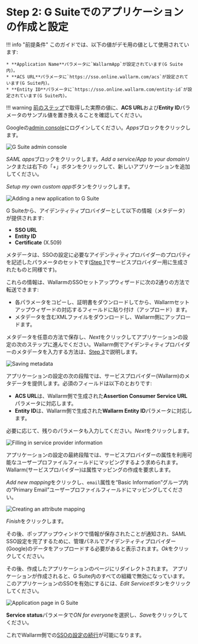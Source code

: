 #   Step 2: G Suiteでのアプリケーションの作成と設定

[img-gsuite-console]:       ../../../../images/admin-guides/configuration-guides/sso/gsuite/gsuite-console.png
[img-gsuite-add-app]:       ../../../../images/admin-guides/configuration-guides/sso/gsuite/gsuite-add-app.png
[img-fetch-metadata]:       ../../../../images/admin-guides/configuration-guides/sso/gsuite/gsuite-fetch-metadata.png
[img-fill-in-sp-data]:      ../../../../images/admin-guides/configuration-guides/sso/gsuite/gsuite-fill-in-sp-data.png
[img-app-page]:             ../../../../images/admin-guides/configuration-guides/sso/gsuite/gsuite-app-page.png
[img-create-attr-mapping]:  ../../../../images/admin-guides/configuration-guides/sso/gsuite/gsuite-attr-mapping.png

[doc-setup-sp]:             setup-sp.md
[doc-metadata-transfer]:    metadata-transfer.md

[link-gsuite-adm-console]:  https://admin.google.com

!!! info "前提条件"
    このガイドでは、以下の値がデモ用の値として使用されています:

    * **Application Name**パラメータに`WallarmApp`が設定されています(G Suite内)。
    * **ACS URL**パラメータに`https://sso.online.wallarm.com/acs`が設定されています(G Suite内)。
    * **Entity ID**パラメータに`https://sso.online.wallarm.com/entity-id`が設定されています(G Suite内)。

!!! warning
    [前のステップ][doc-setup-sp]で取得した実際の値に、**ACS URL**および**Entity ID**パラメータのサンプル値を置き換えることを確認してください。

Googleの[admin console][link-gsuite-adm-console]にログインしてください。*Apps*ブロックをクリックします。

![G Suite admin console][img-gsuite-console]

*SAML apps*ブロックをクリックします。*Add a service/App to your domain*リンクまたは右下の「+」ボタンをクリックして、新しいアプリケーションを追加してください。

*Setup my own custom app*ボタンをクリックします。

![Adding a new application to G Suite][img-gsuite-add-app]

G Suiteから、アイデンティティプロバイダーとして以下の情報（メタデータ）が提供されます:
*   **SSO URL**
*   **Entity ID**
*   **Certificate** (X.509)

メタデータは、SSOの設定に必要なアイデンティティプロバイダーのプロパティを記述したパラメータのセットです([Step 1][doc-setup-sp]でサービスプロバイダー用に生成されたものと同様です)。

これらの情報は、WallarmのSSOセットアップウィザードに次の2通りの方法で転送できます:
*   各パラメータをコピーし、証明書をダウンロードしてから、Wallarmセットアップウィザードの対応するフィールドに貼り付け（アップロード）ます。
*   メタデータを含むXMLファイルをダウンロードし、Wallarm側にアップロードます。

メタデータを任意の方法で保存し、*Next*をクリックしてアプリケーションの設定の次のステップに進んでください。Wallarm側でアイデンティティプロバイダーのメタデータを入力する方法は、[Step 3][doc-metadata-transfer]で説明します。

![Saving metadata][img-fetch-metadata]

アプリケーションの設定の次の段階では、サービスプロバイダー(Wallarm)のメタデータを提供します。必須のフィールドは以下のとおりです:
*   **ACS URL**は、Wallarm側で生成された**Assertion Consumer Service URL**パラメータに対応します。
*   **Entity ID**は、Wallarm側で生成された**Wallarm Entity ID**パラメータに対応します。

必要に応じて、残りのパラメータも入力してください。*Next*をクリックします。

![Filling in service provider information][img-fill-in-sp-data]

アプリケーションの設定の最終段階では、サービスプロバイダーの属性を利用可能なユーザープロファイルフィールドにマッピングするよう求められます。Wallarm(サービスプロバイダー)は属性マッピングの作成を要求します。

*Add new mapping*をクリックし、`email`属性を“Basic Information”グループ内の“Primary Email”ユーザープロファイルフィールドにマッピングしてください。

![Creating an attribute mapping][img-create-attr-mapping]

*Finish*をクリックします。

その後、ポップアップウィンドウで情報が保存されたことが通知され、SAML SSO設定を完了するために、管理パネルでアイデンティティプロバイダー(Google)のデータをアップロードする必要があると表示されます。*Ok*をクリックしてください。

その後、作成したアプリケーションのページにリダイレクトされます。
アプリケーションが作成されると、G Suite内のすべての組織で無効になっています。このアプリケーションのSSOを有効にするには、*Edit Service*ボタンをクリックしてください。

![Application page in G Suite][img-app-page]

**Service status**パラメータで*ON for everyone*を選択し、*Save*をクリックしてください。

これでWallarm側での[SSOの設定の続行][doc-metadata-transfer]が可能になります。